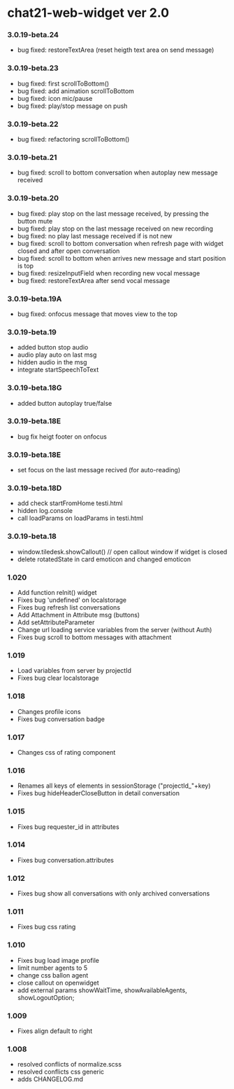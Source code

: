 # chat21-web-widget ver 2.0

### 3.0.19-beta.24
- bug fixed: restoreTextArea (reset heigth text area on send message)

### 3.0.19-beta.23
- bug fixed: first scrollToBottom() 
- bug fixed: add animation scrollToBottom
- bug fixed: icon mic/pause 
- bug fixed: play/stop message on push

### 3.0.19-beta.22
- bug fixed: refactoring scrollToBottom()

### 3.0.19-beta.21
- bug fixed: scroll to bottom conversation when autoplay new message received

### 3.0.19-beta.20
- bug fixed: play stop on the last message received, by pressing the button mute
- bug fixed: play stop on the last message received on new recording
- bug fixed: no play last message received if is not new
- bug fixed: scroll to bottom conversation when refresh page with widget closed and after open conversation
- bug fixed: scroll to bottom when arrives new message and start position is top
- bug fixed: resizeInputField when recording new vocal message
- bug fixed: restoreTextArea after send vocal message

### 3.0.19-beta.19A
- bug fixed: onfocus message that moves view to the top

### 3.0.19-beta.19
- added button stop audio
- audio play auto on last msg
- hidden audio in the msg
- integrate startSpeechToText


### 3.0.19-beta.18G
- added button autoplay true/false

### 3.0.19-beta.18E
- bug fix heigt footer on onfocus

### 3.0.19-beta.18E
- set focus on the last message recived (for auto-reading)

### 3.0.19-beta.18D
- add check startFromHome testi.html
- hidden log.console
- call loadParams on loadParams in testi.html

### 3.0.19-beta.18
- window.tiledesk.showCallout() // open callout window if widget is closed
- delete rotatedState in card emoticon and changed emoticon


### 1.020
- Add function reInit() widget
- Fixes bug 'undefined' on localstorage
- Fixes bug refresh list conversations
- Add Attachment in Attribute msg (buttons)
- Add setAttributeParameter
- Change url loading service variables from the server (without Auth)
- Fixes bug scroll to bottom messages with attachment

### 1.019
- Load variables from server by projectId
- Fixes bug clear localstorage

### 1.018
- Changes profile icons
- Fixes bug conversation badge

### 1.017
- Changes css of rating component

### 1.016
- Renames all keys of elements in sessionStorage ("projectId_"+key)
- Fixes bug hideHeaderCloseButton in detail conversation

### 1.015
- Fixes bug requester_id in attributes

### 1.014
- Fixes bug conversation.attributes

### 1.012
- Fixes bug show all conversations with only archived conversations 

### 1.011
- Fixes bug css rating 

### 1.010
- Fixes bug load image profile 
- limit number agents to 5
- change css ballon agent
- close callout on openwidget
- add external params showWaitTime, showAvailableAgents, showLogoutOption;

### 1.009
- Fixes align default to right

### 1.008
- resolved conflicts of normalize.scss
- resolved conflicts css generic
- adds CHANGELOG.md
